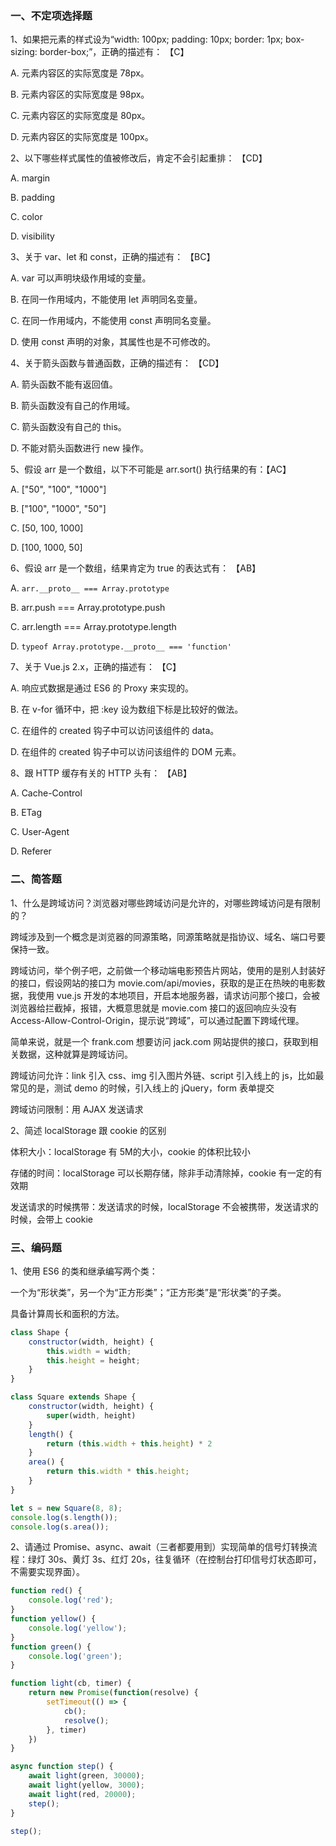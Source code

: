 ### 一、不定项选择题

1、如果把元素的样式设为“width: 100px; padding: 10px; border: 1px; box-sizing: border-box;”，正确的描述有： 【C】

A. 元素内容区的实际宽度是 78px。 

B. 元素内容区的实际宽度是 98px。 

C. 元素内容区的实际宽度是 80px。 

D. 元素内容区的实际宽度是 100px。 

2、以下哪些样式属性的值被修改后，肯定不会引起重排：  【CD】

A. margin 

B. padding 

C. color 

D. visibility 

3、关于 var、let 和 const，正确的描述有： 【BC】

A. var 可以声明块级作⽤域的变量。 

B. 在同⼀作⽤域内，不能使⽤ let 声明同名变量。 

C. 在同⼀作⽤域内，不能使⽤ const 声明同名变量。 

D. 使⽤ const 声明的对象，其属性也是不可修改的。 

4、关于箭头函数与普通函数，正确的描述有： 【CD】

A. 箭头函数不能有返回值。 

B. 箭头函数没有⾃⼰的作⽤域。 

C. 箭头函数没有⾃⼰的 this。 

D. 不能对箭头函数进⾏ new 操作。 

5、假设 arr 是⼀个数组，以下不可能是 arr.sort() 执⾏结果的有：【AC】 

A. ["50", "100", "1000"] 

B. ["100", "1000", "50"] 

C. [50, 100, 1000]

D. [100, 1000, 50] 

6、假设 arr 是⼀个数组，结果肯定为 true 的表达式有： 【AB】

A. `arr.__proto__ === Array.prototype`

B. arr.push === Array.prototype.push 

C. arr.length === Array.prototype.length 

D. `typeof Array.prototype.__proto__ === 'function' `

7、关于 Vue.js 2.x，正确的描述有： 【C】

A. 响应式数据是通过 ES6 的 Proxy 来实现的。 

B. 在 v-for 循环中，把 :key 设为数组下标是⽐较好的做法。 

C. 在组件的 created 钩⼦中可以访问该组件的 data。 

D. 在组件的 created 钩⼦中可以访问该组件的 DOM 元素。 

8、跟 HTTP 缓存有关的 HTTP 头有： 【AB】

A. Cache-Control 

B. ETag 

C. User-Agent 

D. Referer 

### 二、简答题

1、什么是跨域访问？浏览器对哪些跨域访问是允许的，对哪些跨域访问是有限制的？

跨域涉及到一个概念是浏览器的同源策略，同源策略就是指协议、域名、端口号要保持一致。

跨域访问，举个例子吧，之前做一个移动端电影预告片网站，使用的是别人封装好的接口，假设网站的接口为 movie.com/api/movies，获取的是正在热映的电影数据，我使用 vue.js 开发的本地项目，开启本地服务器，请求访问那个接口，会被浏览器给拦截掉，报错，大概意思就是 movie.com 接口的返回响应头没有 Access-Allow-Control-Origin，提示说“跨域”，可以通过配置下跨域代理。

简单来说，就是一个 frank.com 想要访问 jack.com 网站提供的接口，获取到相关数据，这种就算是跨域访问。

跨域访问允许：link 引入 css、img 引入图片外链、script 引入线上的 js，比如最常见的是，测试 demo 的时候，引入线上的 jQuery，form 表单提交

跨域访问限制：用 AJAX 发送请求



2、简述 localStorage 跟 cookie 的区别

体积大小：localStorage 有 5M的大小，cookie 的体积比较小

存储的时间：localStorage 可以长期存储，除非手动清除掉，cookie 有一定的有效期

发送请求的时候携带：发送请求的时候，localStorage 不会被携带，发送请求的时候，会带上 cookie

### 三、编码题

1、使⽤ ES6 的类和继承编写两个类： 

⼀个为“形状类”，另⼀个为“正⽅形类”；“正⽅形类”是“形状类”的⼦类。 

具备计算周⻓和⾯积的⽅法。 

```js
class Shape {
    constructor(width, height) {
        this.width = width;
        this.height = height;
    }
}

class Square extends Shape {
    constructor(width, height) {
        super(width, height)
    }
    length() {
        return (this.width + this.height) * 2
    }
    area() {
        return this.width * this.height;
    }
}

let s = new Square(8, 8);
console.log(s.length());
console.log(s.area());
```

2、请通过 Promise、async、await（三者都要⽤到）实现简单的信号灯转换流程：绿灯 30s、⻩灯 3s、红灯 20s，往复循环（在控制台打印信号灯状态即可，不需要实现界⾯）。

```js
function red() {
    console.log('red');
}
function yellow() {
    console.log('yellow');
}
function green() {
    console.log('green');
}

function light(cb, timer) {
    return new Promise(function(resolve) {
        setTimeout(() => {
            cb();
            resolve();
        }, timer)
    })
}

async function step() {
    await light(green, 30000);
    await light(yellow, 3000);
    await light(red, 20000);
    step();
}

step();
```

